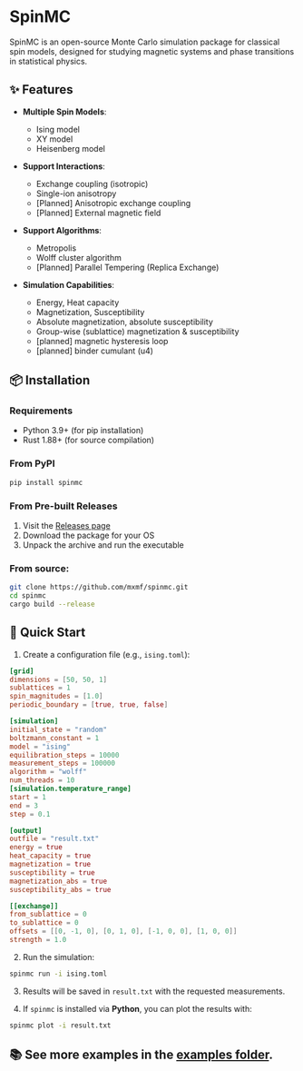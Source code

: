 # SpinMC

SpinMC is an open-source Monte Carlo simulation package for classical spin models, designed for studying magnetic systems and phase transitions in statistical physics.

## ✨ Features

- **Multiple Spin Models**:
  - Ising model
  - XY model
  - Heisenberg model

- **Support Interactions**:
  - Exchange coupling (isotropic)
  - Single-ion anisotropy
  - [Planned] Anisotropic exchange coupling
  - [Planned] External magnetic field

- **Support Algorithms**:
  - Metropolis
  - Wolff cluster algorithm
  - [Planned] Parallel Tempering (Replica Exchange)

- **Simulation Capabilities**:
  - Energy, Heat capacity
  - Magnetization, Susceptibility
  - Absolute magnetization, absolute susceptibility
  - Group-wise (sublattice) magnetization & susceptibility
  - [planned] magnetic hysteresis loop
  - [planned] binder cumulant (u4)

## 📦 Installation

### Requirements

- Python 3.9+ (for pip installation)
- Rust 1.88+ (for source compilation)

### From PyPI

```bash
pip install spinmc
```

### From Pre-built Releases

1. Visit the [Releases page](../../releases)
2. Download the package for your OS
3. Unpack the archive and run the executable

### From source:

```bash
git clone https://github.com/mxmf/spinmc.git
cd spinmc
cargo build --release
```

## 🚀 Quick Start

1. Create a configuration file (e.g., `ising.toml`):

```toml
[grid]
dimensions = [50, 50, 1]
sublattices = 1
spin_magnitudes = [1.0]
periodic_boundary = [true, true, false]

[simulation]
initial_state = "random"
boltzmann_constant = 1
model = "ising"
equilibration_steps = 10000
measurement_steps = 100000
algorithm = "wolff"
num_threads = 10
[simulation.temperature_range]
start = 1
end = 3
step = 0.1

[output]
outfile = "result.txt"
energy = true
heat_capacity = true
magnetization = true
susceptibility = true
magnetization_abs = true
susceptibility_abs = true

[[exchange]]
from_sublattice = 0
to_sublattice = 0
offsets = [[0, -1, 0], [0, 1, 0], [-1, 0, 0], [1, 0, 0]]
strength = 1.0
```

2. Run the simulation:

```bash
spinmc run -i ising.toml
```

3. Results will be saved in `result.txt` with the requested measurements.

4. If `spinmc` is installed via **Python**, you can plot the results with:

```bash
spinmc plot -i result.txt
```

## 📚 See more examples in the [examples folder](examples).
